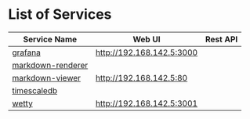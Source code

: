 # List of Services

| Service Name | Web UI | Rest API |
|-------------- |------|------------
| [grafana](./services/grafana)  |<http://192.168.142.5:3000>
| [markdown-renderer](./services/markdown-renderer)  |
| [markdown-viewer](./services/markdown-viewer)  |<http://192.168.142.5:80>
| [timescaledb](./services/timescaledb)  |
| [wetty](./services/wetty)  |<http://192.168.142.5:3001>
